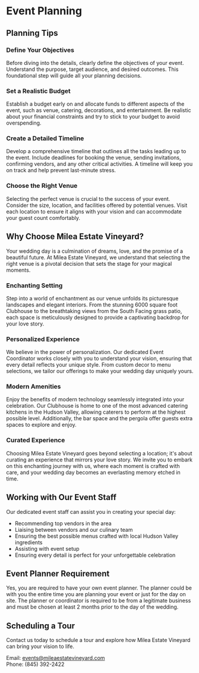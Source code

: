 # Event Planning

## Planning Tips

### Define Your Objectives
Before diving into the details, clearly define the objectives of your event. Understand the purpose, target audience, and desired outcomes. This foundational step will guide all your planning decisions.

### Set a Realistic Budget
Establish a budget early on and allocate funds to different aspects of the event, such as venue, catering, decorations, and entertainment. Be realistic about your financial constraints and try to stick to your budget to avoid overspending.

### Create a Detailed Timeline
Develop a comprehensive timeline that outlines all the tasks leading up to the event. Include deadlines for booking the venue, sending invitations, confirming vendors, and any other critical activities. A timeline will keep you on track and help prevent last-minute stress.

### Choose the Right Venue
Selecting the perfect venue is crucial to the success of your event. Consider the size, location, and facilities offered by potential venues. Visit each location to ensure it aligns with your vision and can accommodate your guest count comfortably.

## Why Choose Milea Estate Vineyard?

Your wedding day is a culmination of dreams, love, and the promise of a beautiful future. At Milea Estate Vineyard, we understand that selecting the right venue is a pivotal decision that sets the stage for your magical moments.

### Enchanting Setting
Step into a world of enchantment as our venue unfolds its picturesque landscapes and elegant interiors. From the stunning 6000 square foot Clubhouse to the breathtaking views from the South Facing grass patio, each space is meticulously designed to provide a captivating backdrop for your love story.

### Personalized Experience
We believe in the power of personalization. Our dedicated Event Coordinator works closely with you to understand your vision, ensuring that every detail reflects your unique style. From custom decor to menu selections, we tailor our offerings to make your wedding day uniquely yours.

### Modern Amenities
Enjoy the benefits of modern technology seamlessly integrated into your celebration. Our Clubhouse is home to one of the most advanced catering kitchens in the Hudson Valley, allowing caterers to perform at the highest possible level. Additionally, the bar space and the pergola offer guests extra spaces to explore and enjoy.

### Curated Experience
Choosing Milea Estate Vineyard goes beyond selecting a location; it's about curating an experience that mirrors your love story. We invite you to embark on this enchanting journey with us, where each moment is crafted with care, and your wedding day becomes an everlasting memory etched in time.

## Working with Our Event Staff

Our dedicated event staff can assist you in creating your special day:
- Recommending top vendors in the area
- Liaising between vendors and our culinary team
- Ensuring the best possible menus crafted with local Hudson Valley ingredients
- Assisting with event setup
- Ensuring every detail is perfect for your unforgettable celebration

## Event Planner Requirement

Yes, you are required to have your own event planner. The planner could be with you the entire time you are planning your event or just for the day on site. The planner or coordinator is required to be from a legitimate business and must be chosen at least 2 months prior to the day of the wedding.

## Scheduling a Tour

Contact us today to schedule a tour and explore how Milea Estate Vineyard can bring your vision to life.

Email: events@mileaestatevineyard.com  
Phone: (845) 392-2422
